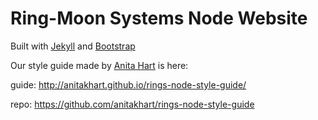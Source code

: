 # Ring-Moon Systems Node Website

Built with [Jekyll](https://jekyllrb.com/) and [Bootstrap](http://getbootstrap.com/)

Our style guide made by [Anita Hart](http://anitahartweb.com/) is here: 

  guide: http://anitakhart.github.io/rings-node-style-guide/
  
  repo: https://github.com/anitakhart/rings-node-style-guide


